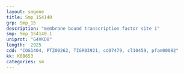 ```yaml
---
layout: smgene
title: Smp_154140
grp: Smp_15
description: "membrane bound transcription factor site 1"
smp: Smp_154140.1
uniprot: "G4VKD8"
length:  2925
cdd: "COG1404, PTZ00262, TIGR03921, cd07479, cl10459, pfam00082"
kk: K08653
categories: sm
---
```

